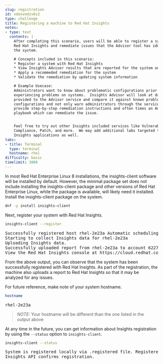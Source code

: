 ```yaml
---
slug: registration
id: vdoxvedzv6s2
type: challenge
title: Registering a machine to Red Hat Insights
notes:
- type: text
  contents: |
    After completing this scenario, users will be able to register a system with
    Red Hat Insights and remediate issues that the Advisor tool has identified on
    the system.

    # Concepts included in this scenario:
    * Register a system with Red Hat Insights
    * View Insights Advisor results that are reported for the system on cloud.redhat.com
    * Apply a recommeded remediation for the system
    * Validate the remediation by updating system information

    # Example Usecase:
    Administrators want to know about problematic configurations prior to
    experiencing problems on systems.  Insights Advisor will look at data
    provided to the Advisor service and compare it against known problematic
    configurations and not only warn administrators through the service, but
    provide step-by-step remediation instructions and often times an Ansible
    playbook which can remediate the issue.


    Feel free to try out other Insights included services like Vulnerability,
    Compliance, Patch, and more.  We may add additional labs targeted to those
    Insights applications as well.
tabs:
- title: Terminal
  type: terminal
  hostname: rhel
difficulty: basic
timelimit: 3000
---
```


In most Red Hat Enterprise Linux 8 installations, the insights-client software will be installed by default.  However, the minimal package set does not include installing the insights-client package and other versions of Red Hat Enterprise Linux, while the package is available, will likely need it installed.  Install the insights-client package on the system.

```bash
dnf -y install insights-client
```

Next, register your system with Red Hat Insights.

```bash
insights-client --register
```

<pre class=file>
Successfully registered host rhel-2e23a Automatic scheduling for Insights has been enabled.
Starting to collect Insights data for rhel-2e23a
Uploading Insights data.
Successfully uploaded report from rhel-2e23a to account 6227255.
View the Red Hat Insights console at https://cloud.redhat.com/insights/
</pre>

From the above output, you can observe that the system has been successfully registered with Red Hat Insights.  As part of the registration, the machine also uploads a report to Red Hat Insights so that it may be analyzed for any issues.

For future reference, make note of your system hostname.

```bash
hostname
```

<pre class=file>
rhel-2e23a
</pre>

>_NOTE:_ Your hostname will be different than the one listed in the output above

At any time in the future, you can get information about Insights registration by using the `--status` option to `insights-client`.

```bash
insights-client --status
```

<pre class=file>
System is registered locally via .registered file. Registered at 2019-08-14T14:12:37.638768
Insights API confirms registration.
</pre>
